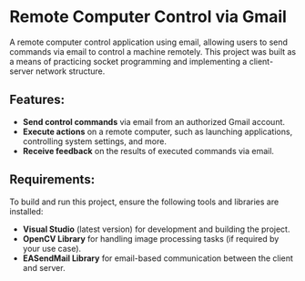 # Remote Computer Control via Gmail

A remote computer control application using email, allowing users to send commands via email to control a machine remotely. This project was built as a means of practicing socket programming and implementing a client-server network structure.

## Features:
- **Send control commands** via email from an authorized Gmail account.
- **Execute actions** on a remote computer, such as launching applications, controlling system settings, and more.
- **Receive feedback** on the results of executed commands via email.

## Requirements:
To build and run this project, ensure the following tools and libraries are installed:

- **Visual Studio** (latest version) for development and building the project.
- **OpenCV Library** for handling image processing tasks (if required by your use case).
- **EASendMail Library** for email-based communication between the client and server.
